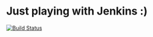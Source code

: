 Just playing with Jenkins :)
============================

[![Build Status](http://ondho.dnsalias.com:50002/buildStatus/icon?job=My_Freestyle_project&myrand=1)](http://ondho.dnsalias.com:50002/job/My_Freestyle_project)
